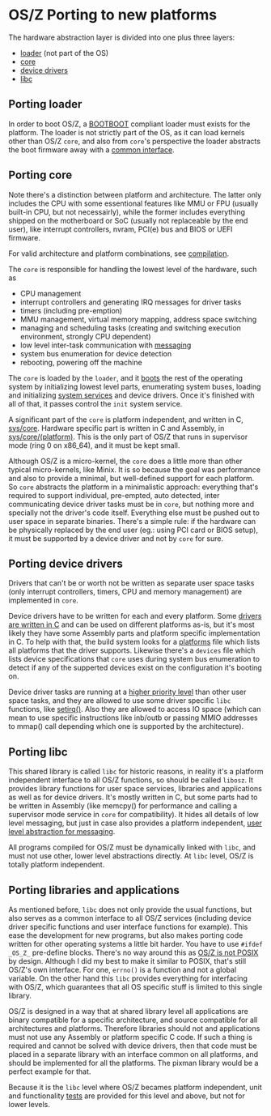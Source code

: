 OS/Z Porting to new platforms
=============================

The hardware abstraction layer is divided into one plus three layers:

 * [loader](https://github.com/bztsrc/osz/blob/master/loader) (not part of the OS)
 * [core](https://github.com/bztsrc/osz/blob/master/src/core)
 * [device drivers](https://github.com/bztsrc/osz/blob/master/docs/drivers.md)
 * [libc](https://github.com/bztsrc/osz/blob/master/src/lib/libc)
 
Porting loader
--------------

In order to boot OS/Z, a [BOOTBOOT](https://github.com/bztsrc/bootboot) compliant loader must exists for
the platform. The loader is not strictly part of the OS, as it can load kernels other than OS/Z `core`, and also from
`core`'s perspective the loader abstracts the boot firmware away with a [common interface](https://github.com/bztsrc/osz/blob/master/loader/bootboot.h).

Porting core
------------

Note there's a distinction between platform and architecture. The latter only includes the CPU with some essentional
features like MMU or FPU (usually built-in CPU, but not necessairly), while the former includes everything shipped on
the motherboard or SoC (usually not replaceable by the end user), like interrupt controllers, nvram, PCI(e) bus and
BIOS or UEFI firmware.

For valid architecture and platform combinations, see [compilation](https://github.com/bztsrc/osz/blob/master/docs/compile.md).

The `core` is responsible for handling the lowest level of the hardware, such as

 * CPU management
 * interrupt controllers and generating IRQ messages for driver tasks
 * timers (including pre-emption)
 * MMU management, virtual memory mapping, address space switching
 * managing and scheduling tasks (creating and switching execution environment, strongly CPU dependent)
 * low level inter-task communication with [messaging](https://github.com/bztsrc/osz/blob/master/docs/messages.md#supervisor-mode-ring-0)
 * system bus enumeration for device detection
 * rebooting, powering off the machine

The `core` is loaded by the `loader`, and it [boots](https://github.com/bztsrc/osz/blob/master/docs/boot.md) the
rest of the operating system by initializing lowest level parts, enumerating system buses, loading and initializing
[system services](https://github.com/bztsrc/osz/blob/master/docs/services.md) and device drivers. Once it's finished
with all of that, it passes control the `init` system service.

A significant part of the `core` is platform independent, and written in C, [sys/core](https://github.com/bztsrc/osz/blob/master/src/core).
Hardware specific part is written in C and Assembly, in [sys/core/(platform)](https://github.com/bztsrc/osz/blob/master/src/core/x86_64). This
is the only part of OS/Z that runs in supervisor mode (ring 0 on x86_64), and it must be kept small.

Although OS/Z is a micro-kernel, the `core` does a little more than other typical micro-kernels, like Minix. It is so
because the goal was performance and also to provide a minimal, but well-defined support for each platform. So `core`
abstracts the platform in a minimalistic approach: everything that's required to support individual, pre-empted, auto
detected, inter communicating device driver tasks must be in `core`, but nothing more and specially not the driver's
code itself. Everything else must be pushed out to user space in separate binaries. There's
a simple rule: if the hardware can be physically replaced by the end user (eg.: using PCI card or BIOS setup), it must
be supported by a device driver and not by `core` for sure.

Porting device drivers
----------------------

Drivers that can't be or worth not be written as separate user space tasks (only interrupt controllers, timers,
CPU and memory management) are implemented in `core`.

Device drivers have to be written for each and every platform. Some [drivers are written in C](https://github.com/bztsrc/osz/blob/master/docs/howto3-develop.md)
and can be used on different platforms as-is, but it's most likely they have some Assembly parts and platform specific
implementation in C. To help with that, the build system looks for a [platforms](https://github.com/bztsrc/osz/blob/master/docs/drivers.md)
file which lists all platforms that the driver supports. Likewise there's a `devices` file which lists device specifications
that `core` uses during system bus enumeration to detect if any of the supperted devices exist on the configuration
it's booting on.

Device driver tasks are running at a [higher priority level](https://github.com/bztsrc/osz/blob/master/docs/scheduler.md)
than other user space tasks, and they are allowed to use some driver specific `libc` functions, like
[setirq()](https://github.com/bztsrc/osz/blob/master/etc/include/sys/driver.h). Also they are allowed to access IO space
(which can mean to use specific instructions like inb/outb or passing MMIO addresses to mmap() call depending which
one is supported by the architecture).

Porting libc
------------

This shared library is called `libc` for historic reasons, in reality it's a platform independent interface
to all OS/Z functions, so should be called `libosz`. It provides library functions for user space services, libraries
and applications as well as for device drivers. It's mostly written in C, but some parts had to be written in Assembly
(like memcpy() for performance and calling a supervisor mode service in `core` for compatibility). It hides
all details of low level messaging, but just in case also provides a platform independent, 
[user level abstraction for messaging](https://github.com/bztsrc/osz/blob/master/docs/messages.md#low-level-user-library).

All programs compiled for OS/Z must be dynamically linked with `libc`, and must not use other, lower level abstractions
directly. At `libc` level, OS/Z is totally platform independent.

Porting libraries and applications
----------------------------------

As mentioned before, `libc` does not only provide the usual functions, but also serves as a common interface to
all OS/Z services (including device driver specific functions and user interface functions for example). This ease the
development for new programs, but also makes porting code written for other operating systems a little bit harder. You
have to use `#ifdef _OS_Z_` pre-define blocks. There's no way around this as
[OS/Z is not POSIX](https://github.com/bztsrc/osz/blob/master/docs/posix.md) by design. Although I did my best to make
it similar to POSIX, that's still OS/Z's own interface. For one, `errno()` is a function and not a global
variable. On the other hand this `libc` provides everything for interfacing with OS/Z, which guarantees that all OS
specific stuff is limited to this single library.

OS/Z is designed in a way that at shared library level all applications are binary compatible for a specific
architecture, and source compatible for all architectures and platforms. Therefore libraries should not and applications
must not use any Assembly or platform specific C code. If such a thing is required and cannot be solved with device
drivers, then that code must be placed in a separate library with an interface common on all platforms, and should be
implemented for all the platforms. The pixman library would be a perfect example for that.

Because it is the `libc` level where OS/Z becames platform independent, unit and functionality
[tests](https://github.com/bztsrc/osz/blob/master/src/test) are provided for this level and above, but not for lower
levels.
